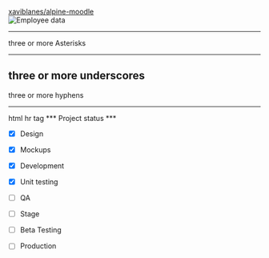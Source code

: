 [xaviblanes/alpine-moodle](https://hub.docker.com/repository/docker/xaviblanes/alpine-moodle/general)<br>
![Employee data](https://d36jcksde1wxzq.cloudfront.net/893db8c4bc07b5987e00.png "Employee Data title")
***
three or more Asterisks
___
three or more underscores
---
three or more hyphens

<hr/>
html hr tag 
*** Project status ***

- [x] Design
- [x] Mockups
- [x] Development
- [x] Unit testing
- [ ] QA
- [ ] Stage
- [ ] Beta Testing
- [ ] Production



